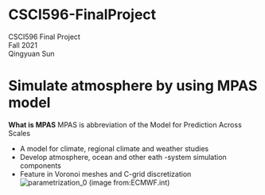 # CSCI596-FinalProject
CSCI596 Final Project<br />
Fall 2021<br />
Qingyuan Sun<br />
# Simulate atmosphere by using MPAS model
**What is MPAS**
MPAS is abbreviation of the Model for Prediction Across Scales<br />
- A model for climate, regional climate and weather studies
- Develop atmosphere, ocean and other eath -system simulation components
- Feature in Voronoi meshes and C-grid discretization
![parametrization_0](https://user-images.githubusercontent.com/71851976/144544384-dded6ee4-5b38-4763-b3e5-0733debb8842.png)
(image from:ECMWF.int)

